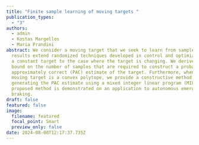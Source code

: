 ```yaml
---
title: "Finite sample learning of moving targets "
publication_types:
  - "3"
authors:
  - admin
  - Kostas Margellos
  - Maria Prandini
abstract: We consider a moving target that we seek to learn from samples. Our
  results extend randomized techniques developed in control and optimization for
  a constant target to the case where the target is changing. We derive a novel
  bound on the number of samples that are required to construct a probably
  approximately correct (PAC) estimate of the target. Furthermore, when the
  moving target is a convex polytope, we provide a constructive method of
  generating the PAC estimate using a mixed integer linear program (MILP). The
  proposed method is demonstrated on an application to autonomous emergency
  braking.
draft: false
featured: false
image:
  filename: featured
  focal_point: Smart
  preview_only: false
date: 2024-08-08T12:17:37.735Z
---
```

